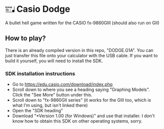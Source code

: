 # ![](MainIcon.bmp) Casio Dodge
 A bullet hell game written for the CASIO fx-9860GIII (should also run on GII)

## How to play?
There is an already compiled version in this repo, "DODGE.G1A". You can just transfer this file onto your calculator with the USB cable.
If you want to build it yourself, you will need to install the SDK.
### SDK installation instructions
- Go to  https://edu.casio.com/download/index.php
- Scroll down to where you see a heading saying "Graphing Models". Click the "See More" button under this.
- Scroll down to "fx-9860GII series" (it works for the GIII too, which is what I'm using, but isn't linked there)
- Open the "SDK heading"
- Download "*Version 1.00 (for Windows)" and use that installer. I don't know how to obtain this SDK on other operating systems, sorry.